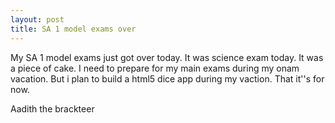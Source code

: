 ```yaml
---
layout: post
title: SA 1 model exams over
---
```


My SA 1 model exams just got over today. It was science exam today. It was a piece of cake. I need to prepare for my main exams during my onam vacation. But i plan to build a html5 dice app during my vaction. That it''s for now.

Aadith
the brackteer
